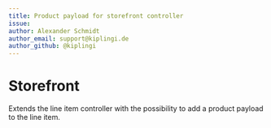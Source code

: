 ```yaml
---
title: Product payload for storefront controller 
issue:
author: Alexander Schmidt
author_email: support@kiplingi.de
author_github: @kiplingi
---
```


# Storefront

Extends the line item controller with the possibility to add a product payload to the line item.
